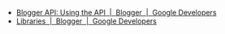 - [Blogger API: Using the API &nbsp;|&nbsp; Blogger &nbsp;|&nbsp; Google Developers](https://developers.google.com/blogger/docs/3.0/using)
- [Libraries &nbsp;|&nbsp; Blogger &nbsp;|&nbsp; Google Developers](https://developers.google.com/blogger/docs/3.0/libraries)

